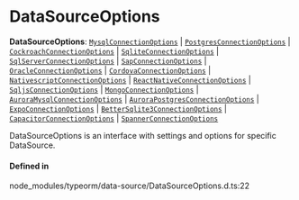# DataSourceOptions

 **DataSourceOptions**: [`MysqlConnectionOptions`](../interfaces/MysqlConnectionOptions.md) \| [`PostgresConnectionOptions`](../interfaces/PostgresConnectionOptions.md) \| [`CockroachConnectionOptions`](../interfaces/CockroachConnectionOptions.md) \| [`SqliteConnectionOptions`](../interfaces/SqliteConnectionOptions.md) \| [`SqlServerConnectionOptions`](../interfaces/SqlServerConnectionOptions.md) \| [`SapConnectionOptions`](../interfaces/SapConnectionOptions.md) \| [`OracleConnectionOptions`](../interfaces/OracleConnectionOptions.md) \| [`CordovaConnectionOptions`](../interfaces/CordovaConnectionOptions.md) \| [`NativescriptConnectionOptions`](../interfaces/NativescriptConnectionOptions.md) \| [`ReactNativeConnectionOptions`](../interfaces/ReactNativeConnectionOptions.md) \| [`SqljsConnectionOptions`](../interfaces/SqljsConnectionOptions.md) \| [`MongoConnectionOptions`](../interfaces/MongoConnectionOptions.md) \| [`AuroraMysqlConnectionOptions`](../interfaces/AuroraMysqlConnectionOptions.md) \| [`AuroraPostgresConnectionOptions`](../interfaces/AuroraPostgresConnectionOptions.md) \| [`ExpoConnectionOptions`](../interfaces/ExpoConnectionOptions.md) \| [`BetterSqlite3ConnectionOptions`](../interfaces/BetterSqlite3ConnectionOptions.md) \| [`CapacitorConnectionOptions`](../interfaces/CapacitorConnectionOptions.md) \| [`SpannerConnectionOptions`](../interfaces/SpannerConnectionOptions.md)

DataSourceOptions is an interface with settings and options for specific DataSource.

#### Defined in

node_modules/typeorm/data-source/DataSourceOptions.d.ts:22
